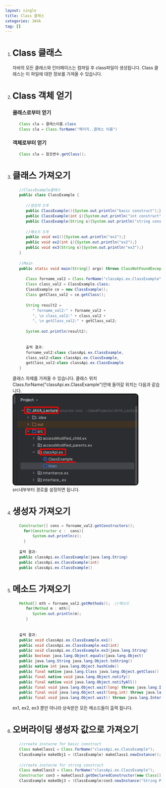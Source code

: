 ```yaml
---
layout: single
title: Class 클래스
categories: JAVA
tag: []
---
```


1. # Class 클래스
   자바의 모든 클래스와 인터페이스는 컴파일 후 class파일이 생성됩니다. Class 클래스는 이 파일에 대한 정보를 가져올 수 있습니다.   

1. # Class 객체 얻기   

   ### 클래스로부터 얻기   
   ```java
      Class cla = 클래스이름.class
      Class cla = Class.forName("패키지..클래스 이름")
   ```   

   ### 객체로부터 얻기   
   ```java
      Class cla = 참조변수.getClass();
   ```

1. # 클래스 가져오기
   ```java
      //ClassExample클래스
      public class ClassExample {

         //생성자 3개
         public ClassExample(){System.out.println("basic construct");}
         public ClassExample(int i){System.out.println("int construct");}
         public ClassExample(String s){System.out.println("string construct");}

         //메소드 3개
         public void ex1(){System.out.println("ex1");}
         public void ex2(int i){System.out.println("ex2");}
         public void ex3(String s){System.out.println("ex3");}
      }

      //Main
      public static void main(String[] args) throws ClassNotFoundException {

         Class forname_val2 = Class.forName("classApi.ex.ClassExample");
         Class class_val2 = ClassExample.class;
         ClassExample ce = new ClassExample();
         Class getClass_val2 = ce.getClass();

         String result2 =
            " forname_val2:" + forname_val2 +
            ", \n class_val2:" + class_val2 +
            ", \n getClass_val2:" + getClass_val2;

         System.out.println(result2);
         

         출력 결과:
         forname_val2:class classApi.ex.ClassExample, 
         class_val2:class classApi.ex.ClassExample, 
         getClass_val2:class classApi.ex.ClassExample
      }
   ```   
   클래스 자체를 가져올 수 있습니다.
   클래스 위치   
   Class.forName("classApi.ex.ClassExample")안에 들어갈 위치는 다음과 같습니다.   
    <img style="border: 3px solid black;border-radius:9px;width:400px;" src="../../imgs/java/class_directory.png">   
    src내부부터 경로를 설정하면 됩니다.   

1. # 생성자 가져오기
   ```java
      Constructor[] cons = forname_val2.getConstructors();
        for(Constructor c :  cons){
            System.out.println(c);
        }

      출력 결과:
      public classApi.ex.ClassExample(java.lang.String)
      public classApi.ex.ClassExample(int)
      public classApi.ex.ClassExample()   
   ```

1. # 메소드 가져오기
   ```java
      Method[] mth = forname_val2.getMethods();  //메소드
         for(Method m : mth){
            System.out.println(m);
         }   


      출력 결과:
      public void classApi.ex.ClassExample.ex1()
      public void classApi.ex.ClassExample.ex2(int)
      public void classApi.ex.ClassExample.ex3(java.lang.String)
      public boolean java.lang.Object.equals(java.lang.Object)
      public java.lang.String java.lang.Object.toString()
      public native int java.lang.Object.hashCode()
      public final native java.lang.Class java.lang.Object.getClass()
      public final native void java.lang.Object.notify()
      public final native void java.lang.Object.notifyAll()
      public final void java.lang.Object.wait(long) throws java.lang.InterruptedException
      public final void java.lang.Object.wait(long,int) throws java.lang.InterruptedException
      public final void java.lang.Object.wait() throws java.lang.InterruptedException
   ```   
   ex1, ex2, ex3 뿐만 아니라 상속받은 모든 메소드들이 출력 됩니다.   


1. # 오버라이딩 생성자 값으로 가져오기
   ```java
      //create instacne for basic construct
      Class makeClass1 = Class.forName("classApi.ex.ClassExample");
      ClassExample makeObj1 = (ClassExample) makeClass1.newInstance();

      //create instacne for string construct
      Class makeClass3 = Class.forName("classApi.ex.ClassExample");
      Constructor con3 = makeClass3.getDeclaredConstructor(new Class[]{String.class});
      ClassExample makeObj3 = (ClassExample)con3.newInstance("String Parameter");
   ```